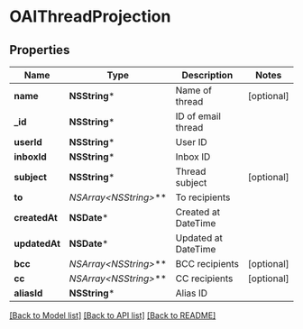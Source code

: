 # OAIThreadProjection

## Properties
Name | Type | Description | Notes
------------ | ------------- | ------------- | -------------
**name** | **NSString*** | Name of thread | [optional] 
**_id** | **NSString*** | ID of email thread | 
**userId** | **NSString*** | User ID | 
**inboxId** | **NSString*** | Inbox ID | 
**subject** | **NSString*** | Thread subject | [optional] 
**to** | **NSArray&lt;NSString*&gt;*** | To recipients | 
**createdAt** | **NSDate*** | Created at DateTime | 
**updatedAt** | **NSDate*** | Updated at DateTime | 
**bcc** | **NSArray&lt;NSString*&gt;*** | BCC recipients | [optional] 
**cc** | **NSArray&lt;NSString*&gt;*** | CC recipients | [optional] 
**aliasId** | **NSString*** | Alias ID | 

[[Back to Model list]](../README#documentation-for-models) [[Back to API list]](../README#documentation-for-api-endpoints) [[Back to README]](../README)


